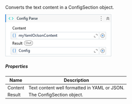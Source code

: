 Converts the text content in a ConfigSection object.

![](../img/activities/ConfigParse.png)

##### Properties

|Name   |Description                                 |
|-------|--------------------------------------------|
|Content|Text content well formatted in YAML or JSON.|
|Result |The ConfigSection object.                   |

